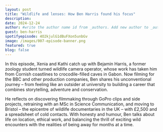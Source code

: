 ```yaml
---
layout: post
title: "Wildlife and lenses: How Ben Harris found his focus"
description: 
date: 2024-12-24 
author: #write the author name id from _authors. Add new author to _author folder if needed. This field is only applicable for hosts and admins
guest: ben-harris
spotifyepisode: 4O2kjulG1dBuFXon5unbGv
image: /images/007-episode-banner.png
featured: true
blog: false
---
```


In this episode, Xenia and Kathi catch up with Bejamin Harris, a former zoology student turned wildlife camera operator, whose work has taken him from Cornish coastlines to crocodile-filled caves in Gabon. Now filming for the BBC and other production companies, Ben shares his unconventional journey – from feeling like an outsider at university to building a career that combines storytelling, adventure and conservation.

He reflects on discovering filmmaking through GoPro clips and side projects, retraining with an MSc in Science Communication, and moving to Bristol – the epicentre of wildlife documentaries in the UK – with £2,500 and a spreadsheet of cold contacts. With honesty and humour, Ben talks about life on location, ethical work, and balancing the thrill of exciting wild encounters with the realities of being away for months at a time.